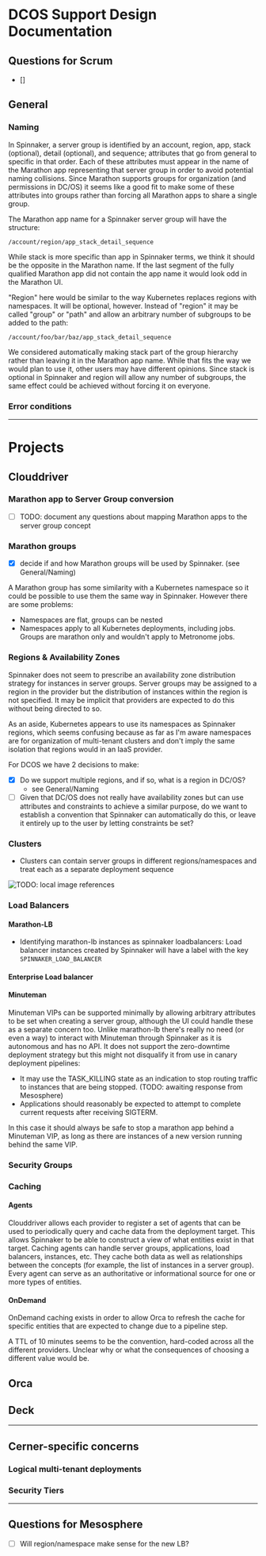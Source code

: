 # DCOS Support Design Documentation

## Questions for Scrum

* []

## General

### Naming

In Spinnaker, a server group is identified by an account, region, app, stack (optional), detail (optional), and sequence; attributes that go from general to specific in that order.  Each of these attributes must appear in the name of the Marathon app representing that server group in order to avoid potential naming collisions.  Since Marathon supports groups for organization (and permissions in DC/OS) it seems like a good fit to make some of these attributes into groups rather than forcing all Marathon apps to share a single group.  

The Marathon app name for a Spinnaker server group will have the structure:

`/account/region/app_stack_detail_sequence`

While stack is more specific than app in Spinnaker terms, we think it should be the opposite in the Marathon name.  If the last segment of the fully qualified Marathon app did not contain the app name it would look odd in the Marathon UI.  

"Region" here would be similar to the way Kubernetes replaces regions with namespaces.  It will be optional, however. Instead of "region" it may be called "group" or "path" and allow an arbitrary number of subgroups to be added to the path:

`/account/foo/bar/baz/app_stack_detail_sequence`

We considered automatically making stack part of the group hierarchy rather than leaving it in the Marathon app name.  While that fits the way we would plan to use it, other users may have different opinions.  Since stack is optional in Spinnaker and region will allow any number of subgroups, the same effect could be achieved without forcing it on everyone.


### Error conditions

---

# Projects

## Clouddriver

### Marathon app to Server Group conversion

* [ ] TODO: document any questions about mapping Marathon apps to the server group concept

### Marathon groups

* [x] decide if and how Marathon groups will be used by Spinnaker. (see General/Naming)

A Marathon group has some similarity with a Kubernetes namespace so it could be possible to use them the same way in Spinnaker.  However there are some problems:

* Namespaces are flat, groups can be nested
* Namespaces apply to all Kubernetes deployments, including jobs.  Groups are marathon only and wouldn't apply to Metronome jobs.

### Regions & Availability Zones

Spinnaker does not seem to prescribe an availability zone distribution strategy for instances in server groups.  Server groups may be assigned to a region in the provider but the distribution of instances within the region is not specified. It may be implicit that providers are expected to do this without being directed to so.

As an aside, Kubernetes appears to use its namespaces as Spinnaker regions, which seems confusing because as far as I'm aware namespaces are for organization of multi-tenant clusters and don't imply the same isolation that regions would in an IaaS provider.

For DCOS we have 2 decisions to make:

* [x] Do we support multiple regions, and if so, what is a region in DC/OS?
  * see General/Naming
* [ ] Given that DC/OS does not really have availability zones but can use attributes and constraints to achieve a similar purpose, do we want to establish a convention that Spinnaker can automatically do this, or leave it entirely up to the user by letting constraints be set?

### Clusters

* Clusters can contain server groups in different regions/namespaces and treat each as a separate deployment sequence


![TODO: local image references](https://www.evernote.com/l/AAG_UHU0zL1HALnrHOhgS2kA3cDzQhdf8UAB/image.png)

### Load Balancers

#### Marathon-LB

* Identifying marathon-lb instances as spinnaker loadbalancers: Load balancer instances created by Spinnaker will have a label with the key `SPINNAKER_LOAD_BALANCER`

#### Enterprise Load balancer

#### Minuteman

Minuteman VIPs can be supported minimally by allowing arbitrary attributes to be set when creating a server group, although the UI could handle these as a separate concern too.  Unlike marathon-lb there's really no need (or even a way) to interact with Minuteman through Spinnaker as it is autonomous and has no API. It does not support the zero-downtime deployment strategy but this might not disqualify it from use in canary deployment pipelines:

* It may use the TASK_KILLING state as an indication to stop routing traffic to instances that are being stopped. (TODO: awaiting response from Mesosphere)
* Applications should reasonably be expected to attempt to complete current requests after receiving SIGTERM.

In this case it should always be safe to stop a marathon app behind a Minuteman VIP, as long as there are instances of a new version running behind the same VIP.

### Security Groups

### Caching

#### Agents

Clouddriver allows each provider to register a set of agents that can be used to periodically query and cache data from the deployment target.  This allows Spinnaker to be able to construct a view of what entities exist in that target.  Caching agents can handle server groups, applications, load balancers, instances, etc.  They cache both data as well as relationships between the concepts (for example, the list of instances in a server group).  Every agent can serve as an authoritative or informational source for one or more types of entities.

#### OnDemand

OnDemand caching exists in order to allow Orca to refresh the cache for specific entities that are expected to change due to a pipeline step.

A TTL of 10 minutes seems to be the convention, hard-coded across all the different providers.  Unclear why or what the consequences of choosing a different value would be.

## Orca

## Deck

---

## Cerner-specific concerns

### Logical multi-tenant deployments

### Security Tiers

---

## Questions for Mesosphere

* [ ] Will region/namespace make sense for the new LB?
